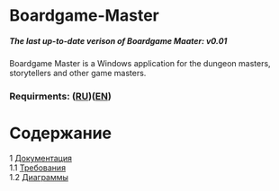 # Boardgame-Master

##### The last up-to-date verison of Boardgame Maater: v0.01
Boardgame Master is a Windows application for the dungeon masters, storytellers and other game masters.
### Requirments: ([RU](https://github.com/Kiruga/Boardgame-Master/blob/master/Documentation/RequirementsRU.md))([EN](https://github.com/Kiruga/Boardgame-Master/blob/master/Documentation/RequirementsEN.md))

# Содержание
1 [Документация](Documentation)  
1.1 [Требования](https://github.com/Kiruga/Boardgame-Master/blob/master/Documentation/Requirements.md)  
1.2 [Диаграммы](https://github.com/Kiruga/Boardgame-Master/blob/master/Documentation/Diagrams/Diagrams.md)  
